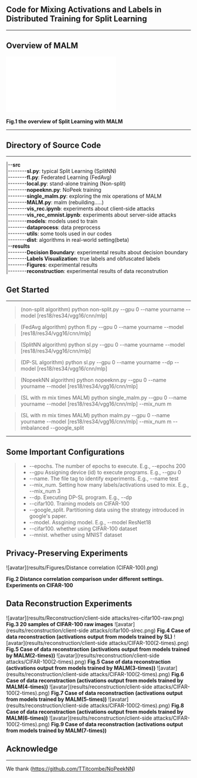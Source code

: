 ## Code for Mixing Activations and Labels in Distributed Training for Split Learning
---
## Overview of MALM
![hustlin_erd](MALM.pdf)

**Fig.1 the overview of Split Learning with MALM**

---
## Directory of Source Code
---
|--**src**\
|--------**sl.py**: typical Split Learning (SplitNN)\
|--------**fl.py**: Federated Learning (FedAvg)\
|--------**local.py**: stand-alone training (Non-split)\
|--------**nopeeknn.py**: NoPeek training\
|--------**single_malm.py**: exploring the mix operations of MALM \
|--------**MALM.py**: malm (rebuilding.....)\
|--------**vis_rec.ipynb**: experiments about client-side attacks\
|--------**vis_rec_emnist.ipynb**: experiments about server-side attacks\
|--------**models**: models used to train\
|--------**dataprocess**: data preprocess\
|--------**utils**: some tools used in our codes\
|--------**dist**: algorithms in real-world setting(beta)\
|--**results**\
|--------**Decision Boundary**: experimental results about decision boundary\
|--------**Labels Visualization**: true labels and obfuscated labels\
|--------**Figures**: experimental results\
|--------**reconstruction**: experimental results of data reconstrution

##  Get Started
---
>  (non-split algorithm) python non-split.py --gpu 0 --name yourname --model [res18/res34/vgg16/cnn/mlp]

> (FedAvg algorithm) python fl.py --gpu 0 --name yourname --model [res18/res34/vgg16/cnn/mlp]

> (SplitNN algorithm) python sl.py --gpu 0 --name yourname --model [res18/res34/vgg16/cnn/mlp]

> (DP-SL algorithm) python sl.py --gpu  0 --name yourname --dp --model [res18/res34/vgg16/cnn/mlp]

> (NopeekNN algorithm) python nopeeknn.py --gpu 0 --name yourname --model [res18/res34/vgg16/cnn/mlp]

> (SL with m mix times MALM) python single_malm.py --gpu 0 --name yourname --model [res18/res34/vgg16/cnn/mlp] --mix_num m

> (SL with m mix times MALM) python malm.py --gpu 0 --name yourname --model [res18/res34/vgg16/cnn/mlp] --mix_num m --imbalanced --google_split
---
## Some Important Configurations
> +  --epochs. The number of epochs to execute. E.g., --epochs 200
> + --gpu Assigning device (id) to execute programs. E.g., --gpu 0
> + --name. The file tag to identify experiments. E.g., --name test
> + --mix_num. Setting how many labels/activations used to mix. E.g., --mix_num 3
> + --dp. Executing DP-SL program. E.g., --dp
> + --cifar100. Training models on CIFAR-100
> + --google_split. Partitioning data using the strategy introduced in google's paper.
> + --model. Assgining model. E.g., --model ResNet18
> + --cifar100. whether using CIFAR-100 dataset
> + --mnist.  whether using MNIST dataset

## Privacy-Preserving Experiments
![avatar](results/Figures/Distance&#32;correlation (CIFAR-100).png)

**Fig.2 Distance correlation comparison under different settings. Experiments on CIFAR-100**

## Data Reconstruction Experiments
![avatar](results/Reconstruction/client-side attacks/res-cifar100-raw.png)
**Fig.3 20 samples of CIFAR-100 raw images**
![avatar](results/reconstruction/client-side attacks/cifar100-slrec.png)
**Fig.4 Case of data reconstraction (activations output from models trained by SL)**
![avatar](results/reconstruction/client-side attacks/CIFAR-100(2-times).png)
**Fig.5 Case of data reconstraction (activations output from models trained by MALM(2-times))**
![avatar](results/reconstruction/client-side attacks/CIFAR-100(2-times).png)
**Fig.5 Case of data reconstraction (activations output from models trained by MALM(3-times))**
![avatar](results/reconstruction/client-side attacks/CIFAR-100(2-times).png)
**Fig.6 Case of data reconstraction (activations output from models trained by MALM(4-times))**
![avatar](results/reconstruction/client-side attacks/CIFAR-100(2-times).png)
**Fig.7 Case of data reconstraction (activations output from models trained by MALM(5-times))**
![avatar](results/reconstruction/client-side attacks/CIFAR-100(2-times).png)
**Fig.8 Case of data reconstraction (activations output from models trained by MALM(6-times))**
![avatar](results/reconstruction/client-side attacks/CIFAR-100(2-times).png)
**Fig.9 Case of data reconstraction (activations output from models trained by MALM(7-times))**

## Acknowledge
---
We thank (https://github.com/TTitcombe/NoPeekNN)